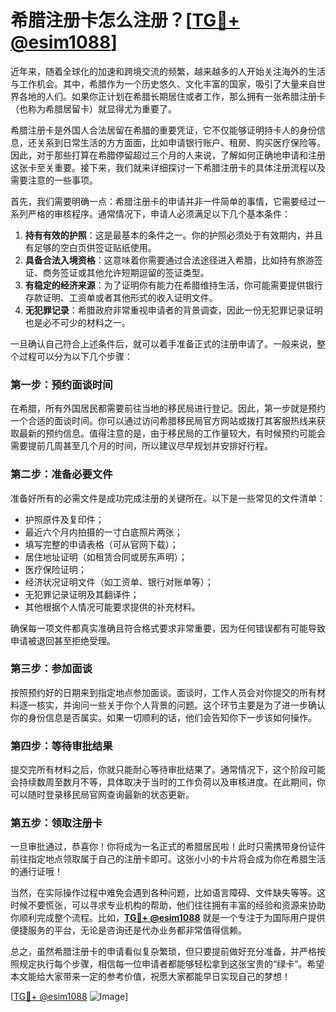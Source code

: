 # 希腊注册卡怎么注册？[[TG💪+ @esim1088](https://t.me/s/esim1088)]

近年来，随着全球化的加速和跨境交流的频繁，越来越多的人开始关注海外的生活与工作机会。其中，希腊作为一个历史悠久、文化丰富的国家，吸引了大量来自世界各地的人们。如果你正计划在希腊长期居住或者工作，那么拥有一张希腊注册卡（也称为希腊居留卡）就显得尤为重要了。

希腊注册卡是外国人合法居留在希腊的重要凭证，它不仅能够证明持卡人的身份信息，还关系到日常生活的方方面面，比如申请银行账户、租房、购买医疗保险等。因此，对于那些打算在希腊停留超过三个月的人来说，了解如何正确地申请和注册这张卡至关重要。接下来，我们就来详细探讨一下希腊注册卡的具体注册流程以及需要注意的一些事项。

首先，我们需要明确一点：希腊注册卡的申请并非一件简单的事情，它需要经过一系列严格的审核程序。通常情况下，申请人必须满足以下几个基本条件：

1. **持有有效的护照**：这是最基本的条件之一。你的护照必须处于有效期内，并且有足够的空白页供签证贴纸使用。
2. **具备合法入境资格**：这意味着你需要通过合法途径进入希腊，比如持有旅游签证、商务签证或其他允许短期逗留的签证类型。
3. **有稳定的经济来源**：为了证明你有能力在希腊维持生活，你可能需要提供银行存款证明、工资单或者其他形式的收入证明文件。
4. **无犯罪记录**：希腊政府非常重视申请者的背景调查，因此一份无犯罪记录证明也是必不可少的材料之一。

一旦确认自己符合上述条件后，就可以着手准备正式的注册申请了。一般来说，整个过程可以分为以下几个步骤：

### 第一步：预约面谈时间

在希腊，所有外国居民都需要前往当地的移民局进行登记。因此，第一步就是预约一个合适的面谈时间。你可以通过访问希腊移民局官方网站或拨打其客服热线来获取最新的预约信息。值得注意的是，由于移民局的工作量较大，有时候预约可能会需要提前几周甚至几个月的时间，所以建议尽早规划并安排好行程。

### 第二步：准备必要文件

准备好所有的必需文件是成功完成注册的关键所在。以下是一些常见的文件清单：

- 护照原件及复印件；
- 最近六个月内拍摄的一寸白底照片两张；
- 填写完整的申请表格（可从官网下载）；
- 居住地址证明（如租赁合同或房东声明）；
- 医疗保险证明；
- 经济状况证明文件（如工资单、银行对账单等）；
- 无犯罪记录证明及其翻译件；
- 其他根据个人情况可能要求提供的补充材料。

确保每一项文件都真实准确且符合格式要求非常重要，因为任何错误都有可能导致申请被退回甚至拒绝受理。

### 第三步：参加面谈

按照预约好的日期来到指定地点参加面谈。面谈时，工作人员会对你提交的所有材料逐一核实，并询问一些关于你个人背景的问题。这个环节主要是为了进一步确认你的身份信息是否属实。如果一切顺利的话，他们会告知你下一步该如何操作。

### 第四步：等待审批结果

提交完所有材料之后，你就只能耐心等待审批结果了。通常情况下，这个阶段可能会持续数周至数月不等，具体取决于当时的工作负荷以及审核进度。在此期间，你可以随时登录移民局官网查询最新的状态更新。

### 第五步：领取注册卡

一旦审批通过，恭喜你！你将成为一名正式的希腊居民啦！此时只需携带身份证件前往指定地点领取属于自己的注册卡即可。这张小小的卡片将会成为你在希腊生活的通行证哦！

当然，在实际操作过程中难免会遇到各种问题，比如语言障碍、文件缺失等等。这时候不要慌张，可以寻求专业机构的帮助，他们往往拥有丰富的经验和资源来协助你顺利完成整个流程。比如，**[TG💪+ @esim1088](https://t.me/s/esim1088)** 就是一个专注于为国际用户提供便捷服务的平台，无论是咨询还是代办业务都非常值得信赖。

总之，虽然希腊注册卡的申请看似复杂繁琐，但只要提前做好充分准备，并严格按照规定执行每个步骤，相信每一位申请者都能够轻松拿到这张宝贵的“绿卡”。希望本文能给大家带来一定的参考价值，祝愿大家都能早日实现自己的梦想！

[[TG💪+ @esim1088](https://t.me/s/esim1088) ![Image](https://i.postimg.cc/4NQfJmqS/Snipaste-2025-05-13-00-14-12.png)]